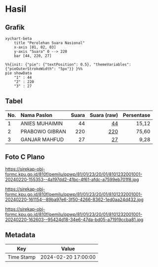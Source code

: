 # Hasil

## Grafik

```mermaid
xychart-beta
    title "Perolehan Suara Nasional"
    x-axis [01, 02, 03]
    y-axis "Suara" 0 --> 220
    bar [44, 220, 27]
```

```mermaid
%%{init: {"pie": {"textPosition": 0.5}, "themeVariables": {"pieOuterStrokeWidth": "5px"}} }%%
pie showData
    "1" : 44
    "2" : 220
    "3" : 27
```

## Tabel

| No. | Nama Paslon    | Suara | Suara (raw) | Persentase |
|:--- |:-------------- | -----:| -----------:| ----------:|
| 1   | ANIES MUHAIMIN | 44    | [44][p-1]   | 15,12      |
| 2   | PRABOWO GIBRAN | 220   | [220][p-2]  | 75,60      |
| 3   | GANJAR MAHFUD  | 27    | [27][p-3]   | 9,28       |


[p-1]: https://github.com/gigit-pemilu/pemilu-2024/blob/main/pilpres/hitung-suara/sub/81-maluku/sub/01-maluku-tengah/sub/23-telutih/sub/2001-ulahahan/sub/001-tps/sub/paslon-1.txt
[p-2]: https://github.com/gigit-pemilu/pemilu-2024/blob/main/pilpres/hitung-suara/sub/81-maluku/sub/01-maluku-tengah/sub/23-telutih/sub/2001-ulahahan/sub/001-tps/sub/paslon-2.txt
[p-3]: https://github.com/gigit-pemilu/pemilu-2024/blob/main/pilpres/hitung-suara/sub/81-maluku/sub/01-maluku-tengah/sub/23-telutih/sub/2001-ulahahan/sub/001-tps/sub/paslon-3.txt

## Foto C Plano

https://sirekap-obj-formc.kpu.go.id/810f/pemilu/ppwp/81/01/23/20/01/8101232001001-20240220-155353--4a197dd2-41bc-4f61-afdc-a7599eb701f8.jpg

https://sirekap-obj-formc.kpu.go.id/810f/pemilu/ppwp/81/01/23/20/01/8101232001001-20240220-161154--89ba97e6-3f50-4266-8362-1ed0aa24d432.jpg

https://sirekap-obj-formc.kpu.go.id/810f/pemilu/ppwp/81/01/23/20/01/8101232001001-20240220-162603--95424d18-34e6-47da-bd05-a71919ccba81.jpg


## Metadata

| Key        | Value               |
| ---------- | ------------------- |
| Time Stamp | 2024-02-20 17:00:00 |



